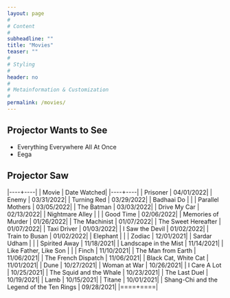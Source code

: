 ```yaml
---
layout: page
#
# Content
#
subheadline: ""
title: "Movies"
teaser: ""
#
# Styling
#
header: no
#
# Metainformation & Customization
#
permalink: /movies/
---
```


## Projector Wants to See
- Everything Everywhere All At Once
- Eega

## Projector Saw
|----+----|
| Movie | Date Watched|
|----+----|
| Prisoner | 04/01/2022|
| Enemy | 03/31/2022|
| Turning Red | 03/29/2022|
| Badhaai Do | |
| Parallel Mothers | 03/05/2022|
| The Batman | 03/03/2022|
| Drive My Car | 02/13/2022|
| Nightmare Alley | |
| Good Time | 02/06/2022|
| Memories of Murder | 01/26/2022|
| The Machinist | 01/07/2022|
| The Sweet Hereafter | 01/07/2022|
| Taxi Driver | 01/03/2022|
| I Saw the Devil | 01/02/2022|
| Train to Busan | 01/02/2022|
| Elephant | |
| Zodiac | 12/01/2021|
| Sardar Udham | |
| Spirited Away | 11/18/2021|
| Landscape in the Mist | 11/14/2021|
| Like Father, Like Son | |
| Finch | 11/10/2021|
| The Man from Earth | 11/06/2021|
| The French Dispatch | 11/06/2021|
| Black Cat, White Cat | 11/01/2021|
| Dune | 10/27/2021|
| Woman at War | 10/26/2021|
| I Care A Lot | 10/25/2021|
| The Squid and the Whale | 10/23/2021|
| The Last Duel | 10/19/2021|
| Lamb | 10/15/2021|
| Titane | 10/01/2021|
| Shang-Chi and the Legend of the Ten Rings | 09/28/2021|
|====+====|
